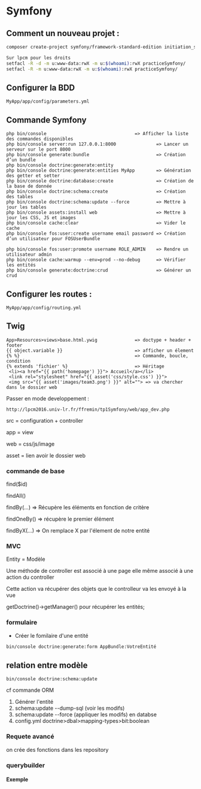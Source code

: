 # Symfony

## Comment un nouveau projet :

```bash
composer create-project symfony/framework-standard-edition initiation_symfony "3.4.*"

Sur lpcm pour les droits
setfacl -R -d -m u:www-data:rwX -m u:$(whoami):rwX practiceSymfony/
setfacl -R -m u:www-data:rwX -m u:$(whoami):rwX practiceSymfony/

```

## Configurer la BDD

```
MyApp/app/config/parameters.yml
```

## Commande Symfony 

```
php bin/console									=> Afficher la liste des commandes disponibles
php bin/console server:run 127.0.0.1:8000				=> Lancer un serveur sur le port 8000
php bin/console generate:bundle							=> Création d’un bundle
php bin/console doctrine:generate:entity 
php bin/console doctrine:generate:entities MyApp 		=> Génération des getter et setter 
php bin/console doctrine:database:create				=> Création de la base de donnée
php bin/console doctrine:schema:create					=> Création des tables
php bin/console doctrine:schema:update --force			=> Mettre à jour les tables 
php bin/console assets:install web						=> Mettre à jour les CSS, JS et images
php bin/console cache:clear					   			=> Vider le cache
php bin/console fos:user:create username email password => Création d’un utilisateur pour FOSUserBundle

php bin/console fos:user:promote username ROLE_ADMIN 	=> Rendre un utilisateur admin
php bin/console cache:warmup --env=prod --no-debug 		=> Vérifier les entités
php bin/console generate:doctrine:crud					=> Générer un crud
```

## Configurer les routes :

```
MyApp/app/config/routing.yml
```



## Twig

```twig
App>Resources>views>base.html.ywig 				=> doctype + header + footer
{{ object.variable }}			   				=> afficher un élement
{% %}							   				=> Commande, boucle, condition
{% extends 'fichier' %}			   				=> Héritage
 <li><a href="{{ path('homepage') }}"> Accueil</a></li>
 <link rel="stylesheet" href="{{ asset('css/style.css') }}">
 <img src="{{ asset('images/team3.png') }}" alt=""> => va chercher dans le dossier web
```

Passer en mode developpement : 

```
http://lpcm2016.univ-lr.fr/ffremin/tp1Symfony/web/app_dev.php
```

src = configuration + controller

app = view

web = css/js/image

asset = lien avoir le dossier web



### commande de base

find($id)

findAll()

findBy(...) => Récupère les éléments en fonction de critère

findOneBy() => récupère le premier élément

findByX(...) => On remplace X par l'élement de notre entité



### MVC

Entity = Modèle

Une méthode de controller est associé à une page elle même associé à une action du controller

Cette action va récupérer des objets que le controlleur va les envoyé à la vue 

getDoctrine()->getManager() pour récupérer les entités;



### formulaire

- Créer le fomilaire d'une entité

```bash
bin/console doctrine:generate:form AppBundle:VotreEntité
```

## relation entre modèle

```
bin/console doctrine:schema:update
```

cf commande ORM



1. Générer l'entité
2. schema:update --dump-sql (voir les modifs)
3. schema:update --force (appliquer les modifs) en databse
4. config.yml doctrine>dbal>mapping-types>bit:boolean

### Requete avancé

on crée des fonctions dans les repository

### querybuilder

#### Exemple



